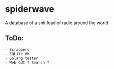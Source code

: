 spiderwave
==========

A database of a shit load of radio around the world.

## ToDo:
    - Scrappers
    - SQLite db
    - Golang tester
    - Web GUI ? Search ?
    
